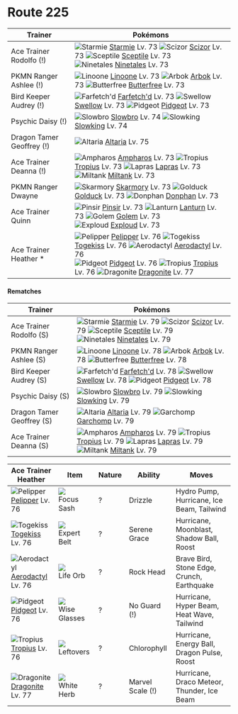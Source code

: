 # Route 225

Trainer                    | Pokémons
---                        | ---
Ace Trainer Rodolfo (!)    | ![][121]  [Starmie] Lv. 73  ![][212]  [Scizor] Lv. 73  ![][254]  [Sceptile] Lv. 73 <br> ![][038]  [Ninetales] Lv. 73
PKMN Ranger Ashlee (!)     | ![][264]  [Linoone] Lv. 73  ![][024]  [Arbok] Lv. 73  ![][012]  [Butterfree] Lv. 73
Bird Keeper Audrey (!)     | ![][083]  [Farfetch'd] Lv. 73  ![][277]  [Swellow] Lv. 73  ![][018]  [Pidgeot] Lv. 73
Psychic Daisy (!)          | ![][080]  [Slowbro] Lv. 74  ![][199]  [Slowking] Lv. 74
Dragon Tamer Geoffrey (!)  | ![][334]  [Altaria] Lv. 75
Ace Trainer Deanna (!)     | ![][181]  [Ampharos] Lv. 73  ![][357]  [Tropius] Lv. 73  ![][131]  [Lapras] Lv. 73 <br> ![][241]  [Miltank] Lv. 73
PKMN Ranger Dwayne         | ![][227]  [Skarmory] Lv. 73  ![][055]  [Golduck] Lv. 73  ![][232]  [Donphan] Lv. 73
Ace Trainer Quinn          | ![][127]  [Pinsir] Lv. 73  ![][171]  [Lanturn] Lv. 73  ![][076]  [Golem] Lv. 73 <br> ![][295]  [Exploud] Lv. 73
Ace Trainer Heather *      | ![][279]  [Pelipper] Lv. 76  ![][468]  [Togekiss] Lv. 76  ![][142]  [Aerodactyl] Lv. 76 <br> ![][018]  [Pidgeot] Lv. 76  ![][357]  [Tropius] Lv. 76  ![][149]  [Dragonite] Lv. 77

#### Rematches

Trainer                    | Pokémons
---                        | ---
Ace Trainer Rodolfo (S)    | ![][121]  [Starmie] Lv. 79  ![][212]  [Scizor] Lv. 79  ![][254]  [Sceptile] Lv. 79 <br> ![][038]  [Ninetales] Lv. 79
PKMN Ranger Ashlee (S)     | ![][264]  [Linoone] Lv. 78  ![][024]  [Arbok] Lv. 78  ![][012]  [Butterfree] Lv. 78
Bird Keeper Audrey (S)     | ![][083]  [Farfetch'd] Lv. 78  ![][277]  [Swellow] Lv. 78  ![][018]  [Pidgeot] Lv. 78
Psychic Daisy (S)          | ![][080]  [Slowbro] Lv. 79  ![][199]  [Slowking] Lv. 79
Dragon Tamer Geoffrey (S)  | ![][334]  [Altaria] Lv. 79  ![][445]  [Garchomp] Lv. 79
Ace Trainer Deanna (S)     | ![][181]  [Ampharos] Lv. 79  ![][357]  [Tropius] Lv. 79  ![][131]  [Lapras] Lv. 79 <br> ![][241]  [Miltank] Lv. 79

Ace Trainer Heather | Item         | Nature  | Ability       | Moves
---                 | ---          | ---     | ---           | ---
![][279]<br> [Pelipper] Lv. 76        | ![][focus-sash]<br> Focus Sash          | ?        | Drizzle             | Hydro Pump, Hurricane, Ice Beam, Tailwind
![][468]<br> [Togekiss] Lv. 76        | ![][expert-belt]<br> Expert Belt        | ?        | Serene Grace        | Hurricane, Moonblast, Shadow Ball, Roost
![][142]<br> [Aerodactyl] Lv. 76      | ![][life-orb]<br> Life Orb              | ?        | Rock Head           | Brave Bird, Stone Edge, Crunch, Earthquake
![][018]<br> [Pidgeot] Lv. 76         | ![][wise-glasses]<br> Wise Glasses      | ?        | No Guard (!)        | Hurricane, Hyper Beam, Heat Wave, Tailwind
![][357]<br> [Tropius] Lv. 76         | ![][leftovers]<br> Leftovers            | ?        | Chlorophyll         | Hurricane, Energy Ball, Dragon Pulse, Roost
![][149]<br> [Dragonite] Lv. 77       | ![][white-herb]<br> White Herb          | ?        | Marvel Scale (!)    | Hurricane, Draco Meteor, Thunder, Ice Beam


[012]: https://raw.githubusercontent.com/PokeAPI/sprites/master/sprites/pokemon/12.png "Butterfree"
[018]: https://raw.githubusercontent.com/PokeAPI/sprites/master/sprites/pokemon/18.png "Pidgeot"
[024]: https://raw.githubusercontent.com/PokeAPI/sprites/master/sprites/pokemon/24.png "Arbok"
[038]: https://raw.githubusercontent.com/PokeAPI/sprites/master/sprites/pokemon/38.png "Ninetales"
[055]: https://raw.githubusercontent.com/PokeAPI/sprites/master/sprites/pokemon/55.png "Golduck"
[076]: https://raw.githubusercontent.com/PokeAPI/sprites/master/sprites/pokemon/76.png "Golem"
[080]: https://raw.githubusercontent.com/PokeAPI/sprites/master/sprites/pokemon/80.png "Slowbro"
[083]: https://raw.githubusercontent.com/PokeAPI/sprites/master/sprites/pokemon/83.png "Farfetch'd"
[121]: https://raw.githubusercontent.com/PokeAPI/sprites/master/sprites/pokemon/121.png "Starmie"
[127]: https://raw.githubusercontent.com/PokeAPI/sprites/master/sprites/pokemon/127.png "Pinsir"
[131]: https://raw.githubusercontent.com/PokeAPI/sprites/master/sprites/pokemon/131.png "Lapras"
[142]: https://raw.githubusercontent.com/PokeAPI/sprites/master/sprites/pokemon/142.png "Aerodactyl"
[149]: https://raw.githubusercontent.com/PokeAPI/sprites/master/sprites/pokemon/149.png "Dragonite"
[171]: https://raw.githubusercontent.com/PokeAPI/sprites/master/sprites/pokemon/171.png "Lanturn"
[181]: https://raw.githubusercontent.com/PokeAPI/sprites/master/sprites/pokemon/181.png "Ampharos"
[199]: https://raw.githubusercontent.com/PokeAPI/sprites/master/sprites/pokemon/199.png "Slowking"
[212]: https://raw.githubusercontent.com/PokeAPI/sprites/master/sprites/pokemon/212.png "Scizor"
[227]: https://raw.githubusercontent.com/PokeAPI/sprites/master/sprites/pokemon/227.png "Skarmory"
[232]: https://raw.githubusercontent.com/PokeAPI/sprites/master/sprites/pokemon/232.png "Donphan"
[241]: https://raw.githubusercontent.com/PokeAPI/sprites/master/sprites/pokemon/241.png "Miltank"
[254]: https://raw.githubusercontent.com/PokeAPI/sprites/master/sprites/pokemon/254.png "Sceptile"
[264]: https://raw.githubusercontent.com/PokeAPI/sprites/master/sprites/pokemon/264.png "Linoone"
[277]: https://raw.githubusercontent.com/PokeAPI/sprites/master/sprites/pokemon/277.png "Swellow"
[279]: https://raw.githubusercontent.com/PokeAPI/sprites/master/sprites/pokemon/279.png "Pelipper"
[295]: https://raw.githubusercontent.com/PokeAPI/sprites/master/sprites/pokemon/295.png "Exploud"
[334]: https://raw.githubusercontent.com/PokeAPI/sprites/master/sprites/pokemon/334.png "Altaria"
[357]: https://raw.githubusercontent.com/PokeAPI/sprites/master/sprites/pokemon/357.png "Tropius"
[445]: https://raw.githubusercontent.com/PokeAPI/sprites/master/sprites/pokemon/445.png "Garchomp"
[468]: https://raw.githubusercontent.com/PokeAPI/sprites/master/sprites/pokemon/468.png "Togekiss"
[Butterfree]: /pokemon_changes/012.md
[Pidgeot]: /pokemon_changes/018.md
[Arbok]: /pokemon_changes/024.md
[Ninetales]: /pokemon_changes/038.md
[Golduck]: /pokemon_changes/055.md
[Golem]: /pokemon_changes/076.md
[Slowbro]: /pokemon_changes/080.md
[Farfetch'd]: /pokemon_changes/083.md
[Starmie]: /pokemon_changes/121.md
[Pinsir]: /pokemon_changes/127.md
[Lapras]: /pokemon_changes/131.md
[Aerodactyl]: /pokemon_changes/142.md
[Dragonite]: /pokemon_changes/149.md
[Lanturn]: /pokemon_changes/171.md
[Ampharos]: /pokemon_changes/181.md
[Slowking]: /pokemon_changes/199.md
[Scizor]: /pokemon_changes/212.md
[Skarmory]: /pokemon_changes/227.md
[Donphan]: /pokemon_changes/232.md
[Miltank]: /pokemon_changes/241.md
[Sceptile]: /pokemon_changes/254.md
[Linoone]: /pokemon_changes/264.md
[Swellow]: /pokemon_changes/277.md
[Pelipper]: /pokemon_changes/279.md
[Exploud]: /pokemon_changes/295.md
[Altaria]: /pokemon_changes/334.md
[Tropius]: /pokemon_changes/357.md
[Garchomp]: /pokemon_changes/445.md
[Togekiss]: /pokemon_changes/468.md
[expert-belt]: https://raw.githubusercontent.com/PokeAPI/sprites/master/sprites/items/expert-belt.png
[focus-sash]: https://raw.githubusercontent.com/PokeAPI/sprites/master/sprites/items/focus-sash.png
[white-herb]: https://raw.githubusercontent.com/PokeAPI/sprites/master/sprites/items/white-herb.png
[wise-glasses]: https://raw.githubusercontent.com/PokeAPI/sprites/master/sprites/items/wise-glasses.png
[leftovers]: https://raw.githubusercontent.com/PokeAPI/sprites/master/sprites/items/leftovers.png
[life-orb]: https://raw.githubusercontent.com/PokeAPI/sprites/master/sprites/items/life-orb.png
